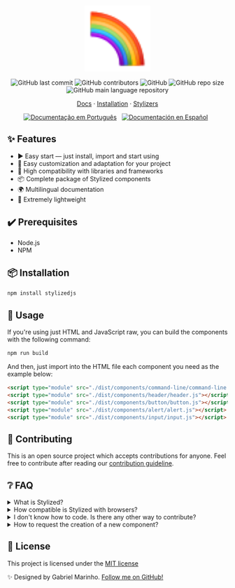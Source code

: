 <div align="center">
  <img
    width="150"
    src=".github/media/logo.svg"
    alt="Stylized CSS framwork"
  />
</div>

<p align="center">
  <img alt="GitHub last commit" src="https://img.shields.io/github/last-commit/stylizedjs/stylized?color=992dd9&style=flat-square">
  
  <img alt="GitHub contributors" src="https://img.shields.io/github/contributors/stylizedjs/stylized?color=63ad60&style=flat-square">
  <img alt="GitHub" src="https://img.shields.io/github/license/stylizedjs/stylized?color=ffc95c&style=flat-square">
  <img alt="GitHub repo size" src="https://img.shields.io/github/repo-size/stylizedjs/stylized?color=fb942f&label=size&style=flat-square">
  <img alt="GitHub main language repository" src="https://img.shields.io/github/languages/top/stylizedjs/stylized?color=f03616&style=flat-square">
</p>

<p align="center">
  <a href="https://stylized.dev">Docs</a>
  ·
  <a href="#🚀-installation">Installation</a>
  ·
  <a href="https://github.com/stylizedjs/stylized/graphs/contributors">Stylizers</a>
</p>

<p align="center">
  <a href="#"
    ><img
      height="20"
      src=".github/media/flags/br.png"
      alt="Documentação em Português"
  /></a>
   
  <a
    href="#"
    ><img
      height="20"
      src=".github/media/flags/es.png"
      alt="Documentación en Español"
  /></a>
   
</p>

## ✨ Features

- ▶️ Easy start — just install, import and start using
- 🎨 Easy customization and adaptation for your project
- 🤝 High compatibility with libraries and frameworks
- 📦 Complete package of Stylized components
- 🌍 Multilingual documentation
- 💾 Extremely lightweight

## ✔️ Prerequisites

- Node.js
- NPM

## 📦 Installation

```bash
npm install stylizedjs
```

## 🔨 Usage
If you're using just HTML and JavaScript raw, you can build the components with the following command:

```bash
npm run build
```

And then, just import into the HTML file each component you need as the example below:

```html
<script type="module" src="./dist/components/command-line/command-line.js"></script>
<script type="module" src="./dist/components/header/header.js"></script>
<script type="module" src="./dist/components/button/button.js"></script>
<script type="module" src="./dist/components/alert/alert.js"></script>
<script type="module" src="./dist/components/input/input.js"></script>
```

## 🤝 Contributing
This is an open source project which accepts contributions for anyone. Feel free to contribute after reading our [contribution guideline](./.github/CONTRIBUTING.md).

## ❔ FAQ

<details>
  <summary>What is Stylized?</summary>
Stylized is an UI library created with [Lit](https://lit.dev/), a framework created and maintained by Google. Stylized comes with dozens of components for JavaScript and TypeScript applications.
</details>
<details>
  <summary> How compatible is Stylized with browsers?</summary>
  <table>
  <tr>
    <th>
      <img src="./.github/media/browsers/chrome.svg" alt="Chrome logo">
    </th>
    <th>
      <img src="./.github/media/browsers/edge.svg" alt="Edge logo">
    </th>
    <th>
      <img src="./.github/media/browsers/firefox.svg" alt="Firefox logo">      
    </th>
    <th>
      <img src="./.github/media/browsers/opera.svg" alt="Opera logo">      
    </th>
  </tr>
  <tr>
    <td>67+ ✅</td>
    <td>79+ ✅</td>
    <td>63+ ✅</td>
    <td>64+ ✅</td>
  </tr>
</table>

Browser compatibility is based on support for web components. You can get more information about web components [here](https://developer.mozilla.org/en-US/docs/Web/Web_Components#browser_compatibility) and [here](https://caniuse.com/?search=web%20components).
</details>
<details>
  <summary> I don't know how to code. Is there any other way to contribute?</summary>

Yes! There are a lot of ways to contribute with Stylized. You can **star** the repository, share with your friends, contribute with ``no code`` issues or just help with translations in the documentation.

</details>
<details>
  <summary> How to request the creation of a new component?</summary>

It's possible to open an issue using the label <a href="https://github.com/stylizedjs/stylized/labels/enhancement">enhancement</a>. Enter as much information as possible and, if possible, give examples.

</details>

## 📝 License

This project is licensed under the
[MIT license](./LICENSE)

✨ Designed by Gabriel Marinho. [Follow me on GitHub!](https://github.com/gdcmarinho)
